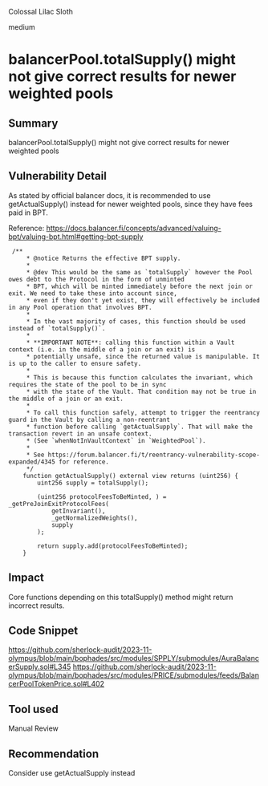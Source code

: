 Colossal Lilac Sloth

medium

# balancerPool.totalSupply() might not give correct results for newer weighted pools

## Summary
balancerPool.totalSupply() might not give correct results for newer weighted pools
## Vulnerability Detail
As stated by official balancer docs, it is recommended to use getActualSupply() instead for newer weighted pools, since they have fees paid in BPT.

Reference: https://docs.balancer.fi/concepts/advanced/valuing-bpt/valuing-bpt.html#getting-bpt-supply
```solidity
 /**
     * @notice Returns the effective BPT supply.
     *
     * @dev This would be the same as `totalSupply` however the Pool owes debt to the Protocol in the form of unminted
     * BPT, which will be minted immediately before the next join or exit. We need to take these into account since,
     * even if they don't yet exist, they will effectively be included in any Pool operation that involves BPT.
     *
     * In the vast majority of cases, this function should be used instead of `totalSupply()`.
     *
     * **IMPORTANT NOTE**: calling this function within a Vault context (i.e. in the middle of a join or an exit) is
     * potentially unsafe, since the returned value is manipulable. It is up to the caller to ensure safety.
     *
     * This is because this function calculates the invariant, which requires the state of the pool to be in sync
     * with the state of the Vault. That condition may not be true in the middle of a join or an exit.
     *
     * To call this function safely, attempt to trigger the reentrancy guard in the Vault by calling a non-reentrant
     * function before calling `getActualSupply`. That will make the transaction revert in an unsafe context.
     * (See `whenNotInVaultContext` in `WeightedPool`).
     *
     * See https://forum.balancer.fi/t/reentrancy-vulnerability-scope-expanded/4345 for reference.
     */
    function getActualSupply() external view returns (uint256) {
        uint256 supply = totalSupply();

        (uint256 protocolFeesToBeMinted, ) = _getPreJoinExitProtocolFees(
            getInvariant(),
            _getNormalizedWeights(),
            supply
        );

        return supply.add(protocolFeesToBeMinted);
    }
```

## Impact
Core functions depending  on this totalSupply() method might return incorrect results.
## Code Snippet
https://github.com/sherlock-audit/2023-11-olympus/blob/main/bophades/src/modules/SPPLY/submodules/AuraBalancerSupply.sol#L345
https://github.com/sherlock-audit/2023-11-olympus/blob/main/bophades/src/modules/PRICE/submodules/feeds/BalancerPoolTokenPrice.sol#L402
## Tool used

Manual Review

## Recommendation
Consider use getActualSupply instead